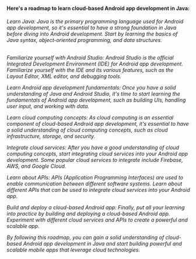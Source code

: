<h4>Here's a roadmap to learn cloud-based Android app development in Java:</h4>
<h6>
Learn Java: Java is the primary programming language used for Android app development, so it's essential to have a strong foundation in Java before diving into 
Android development. Start by learning the basics of Java syntax, object-oriented programming, and data structures.<br>

<br>Familiarize yourself with Android Studio: Android Studio is the official Integrated Development Environment (IDE) for Android app development.
Familiarize yourself with the IDE and its various features, such as the Layout Editor, XML editor, and debugging tools.<br>

Learn Android app development fundamentals: Once you have a solid understanding of Java and Android Studio, it's time to start learning the fundamentals of
Android app development, such as building UIs, handling user input, and working with data.<br>

Learn cloud computing concepts: As cloud computing is an essential component of cloud-based Android app development, 
it's essential to have a solid understanding of cloud computing concepts, such as cloud infrastructure, storage, and security.<br>

Integrate cloud services: After you have a good understanding of cloud computing concepts, start integrating cloud services into your 
Android app development. Some popular cloud services to integrate include Firebase, AWS, and Google Cloud.<br>

Learn about APIs: APIs (Application Programming Interfaces) are used to enable communication between different software systems. 
Learn about different APIs that can be used to integrate cloud services into your Android app.<br>

Build and deploy a cloud-based Android app: Finally, put all your learning into practice by building and deploying a cloud-based Android app. 
Experiment with different cloud services and APIs to create a powerful and scalable app.<br>

By following this roadmap, you can gain a solid understanding of cloud-based Android app development in Java and start building powerful and 
scalable mobile apps that leverage cloud technologies.</h6>
